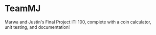 # TeamMJ
Marwa and Justin's Final Project ITI 100, complete with a coin calculator, unit testing, and documentation!
